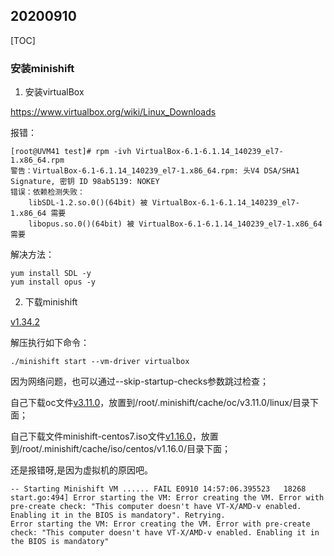 ## 20200910

[TOC]

### 安装minishift

1. 安装virtualBox

https://www.virtualbox.org/wiki/Linux_Downloads

报错：

``` shell
[root@UVM41 test]# rpm -ivh VirtualBox-6.1-6.1.14_140239_el7-1.x86_64.rpm 
警告：VirtualBox-6.1-6.1.14_140239_el7-1.x86_64.rpm: 头V4 DSA/SHA1 Signature, 密钥 ID 98ab5139: NOKEY
错误：依赖检测失败：
	libSDL-1.2.so.0()(64bit) 被 VirtualBox-6.1-6.1.14_140239_el7-1.x86_64 需要
	libopus.so.0()(64bit) 被 VirtualBox-6.1-6.1.14_140239_el7-1.x86_64 需要
```

解决方法：

``` shell
yum install SDL -y
yum install opus -y
```

2. 下载minishift 

[v1.34.2](https://github.com/minishift/minishift/releases/tag/v1.34.2)

解压执行如下命令：

``` shell
./minishift start --vm-driver virtualbox
```

因为网络问题，也可以通过--skip-startup-checks参数跳过检查；

自己下载oc文件[v3.11.0](https://github.com/openshift/origin/releases/tag/v3.11.0)，放置到/root/.minishift/cache/oc/v3.11.0/linux/目录下面；

自己下载文件minishift-centos7.iso文件[v1.16.0](https://github.com/minishift/minishift-centos-iso/releases/tag/v1.16.0)，放置到/root/.minishift/cache/iso/centos/v1.16.0/目录下面；



还是报错呀,是因为虚拟机的原因吧。

``` shell
-- Starting Minishift VM ...... FAIL E0910 14:57:06.395523   18268 start.go:494] Error starting the VM: Error creating the VM. Error with pre-create check: "This computer doesn't have VT-X/AMD-v enabled. Enabling it in the BIOS is mandatory". Retrying.
Error starting the VM: Error creating the VM. Error with pre-create check: "This computer doesn't have VT-X/AMD-v enabled. Enabling it in the BIOS is mandatory"
```

 